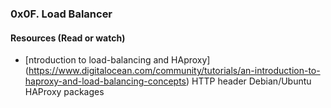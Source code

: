 ### 0x0F. Load Balancer

#### Resources (Read or watch)

- [ntroduction to load-balancing and HAproxy] (https://www.digitalocean.com/community/tutorials/an-introduction-to-haproxy-and-load-balancing-concepts)
    HTTP header
    Debian/Ubuntu HAProxy packages
